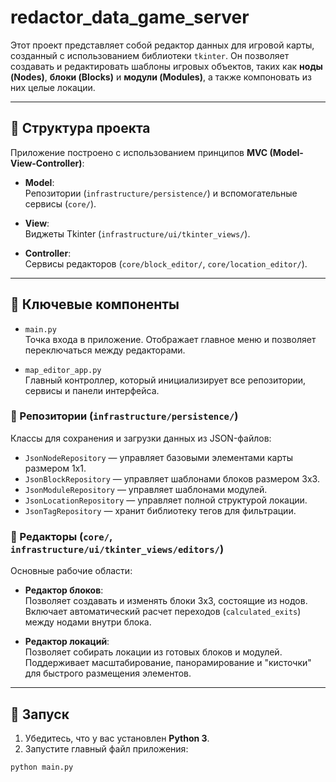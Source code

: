 # redactor_data_game_server

Этот проект представляет собой редактор данных для игровой карты, созданный с использованием библиотеки `tkinter`. Он позволяет создавать и редактировать шаблоны игровых объектов, таких как **ноды (Nodes)**, **блоки (Blocks)** и **модули (Modules)**, а также компоновать из них целые локации.

---

## 🧱 Структура проекта

Приложение построено с использованием принципов **MVC (Model-View-Controller)**:

- **Model**:  
  Репозитории (`infrastructure/persistence/`) и вспомогательные сервисы (`core/`).

- **View**:  
  Виджеты Tkinter (`infrastructure/ui/tkinter_views/`).

- **Controller**:  
  Сервисы редакторов (`core/block_editor/`, `core/location_editor/`).

---

## 🔑 Ключевые компоненты

- `main.py`  
  Точка входа в приложение. Отображает главное меню и позволяет переключаться между редакторами.

- `map_editor_app.py`  
  Главный контроллер, который инициализирует все репозитории, сервисы и панели интерфейса.

### 📂 Репозитории (`infrastructure/persistence/`)

Классы для сохранения и загрузки данных из JSON-файлов:

- `JsonNodeRepository` — управляет базовыми элементами карты размером 1x1.  
- `JsonBlockRepository` — управляет шаблонами блоков размером 3x3.  
- `JsonModuleRepository` — управляет шаблонами модулей.  
- `JsonLocationRepository` — управляет полной структурой локации.  
- `JsonTagRepository` — хранит библиотеку тегов для фильтрации.

### 🧰 Редакторы (`core/`, `infrastructure/ui/tkinter_views/editors/`)

Основные рабочие области:

- **Редактор блоков**:  
  Позволяет создавать и изменять блоки 3x3, состоящие из нодов. Включает автоматический расчет переходов (`calculated_exits`) между нодами внутри блока.

- **Редактор локаций**:  
  Позволяет собирать локации из готовых блоков и модулей. Поддерживает масштабирование, панорамирование и "кисточки" для быстрого размещения элементов.

---

## 🚀 Запуск

1. Убедитесь, что у вас установлен **Python 3**.  
2. Запустите главный файл приложения:

```bash
python main.py
